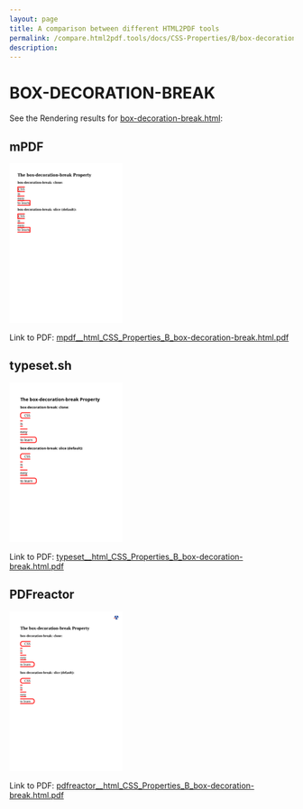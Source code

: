 ```yaml
---
layout: page
title: A comparison between different HTML2PDF tools
permalink: /compare.html2pdf.tools/docs/CSS-Properties/B/box-decoration-break/
description: 
---
```


# BOX-DECORATION-BREAK

See the Rendering results for [box-decoration-break.html](/html/CSS%20Properties/B/box-decoration-break.html):

## mPDF
![](mpdf__html_CSS_Properties_B_box-decoration-break.html.png) 

Link to PDF: [mpdf__html_CSS_Properties_B_box-decoration-break.html.pdf](mpdf__html_CSS_Properties_B_box-decoration-break.html.pdf)

## typeset.sh
![](typeset__html_CSS_Properties_B_box-decoration-break.html.png) 

Link to PDF: [typeset__html_CSS_Properties_B_box-decoration-break.html.pdf](typeset__html_CSS_Properties_B_box-decoration-break.html.pdf)

## PDFreactor
![](pdfreactor__html_CSS_Properties_B_box-decoration-break.html.png) 

Link to PDF: [pdfreactor__html_CSS_Properties_B_box-decoration-break.html.pdf](pdfreactor__html_CSS_Properties_B_box-decoration-break.html.pdf)
